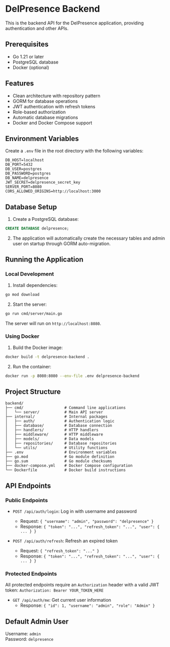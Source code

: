 # DelPresence Backend

This is the backend API for the DelPresence application, providing authentication and other APIs.

## Prerequisites

- Go 1.21 or later
- PostgreSQL database
- Docker (optional)

## Features

- Clean architecture with repository pattern
- GORM for database operations
- JWT authentication with refresh tokens
- Role-based authorization
- Automatic database migrations
- Docker and Docker Compose support

## Environment Variables

Create a `.env` file in the root directory with the following variables:

```
DB_HOST=localhost
DB_PORT=5432
DB_USER=postgres
DB_PASSWORD=postgres
DB_NAME=delpresence
JWT_SECRET=delpresence_secret_key
SERVER_PORT=8080
CORS_ALLOWED_ORIGINS=http://localhost:3000
```

## Database Setup

1. Create a PostgreSQL database:

```sql
CREATE DATABASE delpresence;
```

2. The application will automatically create the necessary tables and admin user on startup through GORM auto-migration.

## Running the Application

### Local Development

1. Install dependencies:

```bash
go mod download
```

2. Start the server:

```bash
go run cmd/server/main.go
```

The server will run on `http://localhost:8080`.

### Using Docker

1. Build the Docker image:

```bash
docker build -t delpresence-backend .
```

2. Run the container:

```bash
docker run -p 8080:8080 --env-file .env delpresence-backend
```

## Project Structure

```
backend/
├── cmd/                  # Command line applications
│   └── server/           # Main API server
├── internal/             # Internal packages
│   ├── auth/             # Authentication logic
│   ├── database/         # Database connection
│   ├── handlers/         # HTTP handlers
│   ├── middleware/       # HTTP middleware
│   ├── models/           # Data models
│   ├── repositories/     # Database repositories
│   └── utils/            # Utility functions
├── .env                  # Environment variables
├── go.mod                # Go module definition
├── go.sum                # Go module checksums
├── docker-compose.yml    # Docker Compose configuration
└── Dockerfile            # Docker build instructions
```

## API Endpoints

### Public Endpoints

- `POST /api/auth/login`: Log in with username and password
  - Request: `{ "username": "admin", "password": "delpresence" }`
  - Response: `{ "token": "...", "refresh_token": "...", "user": { ... } }`

- `POST /api/auth/refresh`: Refresh an expired token
  - Request: `{ "refresh_token": "..." }`
  - Response: `{ "token": "...", "refresh_token": "...", "user": { ... } }`

### Protected Endpoints

All protected endpoints require an `Authorization` header with a valid JWT token:
`Authorization: Bearer YOUR_TOKEN_HERE`

- `GET /api/auth/me`: Get current user information
  - Response: `{ "id": 1, "username": "admin", "role": "Admin" }`

## Default Admin User

Username: `admin`  
Password: `delpresence` 